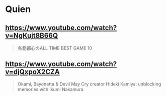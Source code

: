 # Quien

## https://www.youtube.com/watch?v=NgKujt8B66Q

> 各務都心のALL TIME BEST GAME 10

## https://www.youtube.com/watch?v=djQxpoX2CZA 

> Okami, Bayonetta & Devil May Cry creator Hideki Kamiya: unblocking memories with Ikumi Nakamura 
